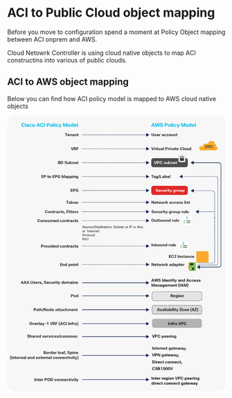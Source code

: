 # ACI to Public Cloud object mapping 
Before you move to configuration spend a moment at Policy Object mapping between ACI onprem and AWS.


Cloud Netowrk Controller is using cloud native objects to map ACI constructins into various of public clouds. 

## ACI to AWS object mapping 

Below you can find how ACI policy model is mapped to AWS cloud native objects 

<img src="https://raw.githubusercontent.com/marcinduma/LTRCLD-2557/master/images/aws_object_mapping.png" width = 1000>
